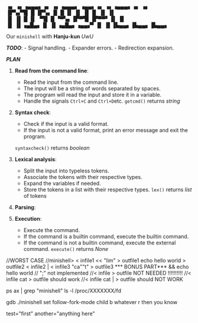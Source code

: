 ▗▖  ▗▖▗▄▄▄▖▗▖  ▗▖▗▄▄▄▖ ▗▄▄▖▗▖ ▗▖▗▄▄▄▖▗▖   ▗▖   
▐▛▚▞▜▌  █  ▐▛▚▖▐▌  █  ▐▌   ▐▌ ▐▌▐▌   ▐▌   ▐▌   
▐▌  ▐▌  █  ▐▌ ▝▜▌  █   ▝▀▚▖▐▛▀▜▌▐▛▀▀▘▐▌   ▐▌   
▐▌  ▐▌▗▄█▄▖▐▌  ▐▌▗▄█▄▖▗▄▄▞▘▐▌ ▐▌▐▙▄▄▖▐▙▄▄▖▐▙▄▄▖
                                               
Our `minishell` with **Hanju-kun** *UwU*

***TODO***:
    - Signal handling.
    - Expander errors.
    - Redirection expansion.

***PLAN***

1. **Read from the command line**:
    - Read the input from the command line.
    - The input will be a string of words separated by spaces.
    - The program will read the input and store it in a variable.
    - Handle the signals `Ctrl+C` and `Ctrl+D`etc.
    `getcmd()`
    returns *string*

2. **Syntax check**:
    - Check if the input is a valid format.
    - If the input is not a valid format, print an error message and exit the program.
    <!--- If the input is builtin, put builtin in the builtin list.-->
    `syntaxcheck()` 
    returns *boolean*

3. **Lexical analysis**:
    - Split the input into typeless tokens.
    - Associate the tokens with their respective types.
    - Expand the variables if needed.
    - Store the tokens in a list with their respective types.
    `lex()`
    returns *list* of tokens

4. **Parsing**:
    
5. **Execution**:
    - Execute the command.
    - If the command is a builtin command, execute the builtin command.
    - If the command is not a builtin command, execute the external command.
    `execute()`
    returns *None*

//WORST CASE
//minishell> < infile1 << "lim" > outfile1 echo hello world > outfile2 < infile2 | < infile3 "ca""t" > outfile3 *** BONUS PART***  && echo hello world
// ";" not implemented
//< infile > outfile NOT NEEDED !!!!!!!!!!
//< infile cat > outfile should work
//< infile cat | > outfile should NOT WORK

ps ax | grep "minishell"
ls -l /proc/XXXXXXX/fd

gdb ./minishell
set follow-fork-mode child
b whatever
r
then you know

test="first"
another="anything here"
<!--[echo] [-n] ['$word'N$test"something] [else"] [$another] [|] [cat] // input line-->
<!--[echo] [-n] [$wordN$test"something] [else"] [$another] [|] [cat] // open single quote-->
<!--[echo] [-n] [$wordNfirst"something] [else"] [$another] [|] [cat] // expand variable-->
<!--[echo] [-n] [$wordNfirstsomething else] [$another] [|] [cat] // open double quote-->
<!--[echo] [-n] [$wordNfirstsomething] [else] [$another] [|] [cat] // split by space-->
<!--[echo] [-n] [$wordNfirstsomething] [else] [anything here] [|] [cat] // expand variable-->
<!--[echo] [-n] [$wordNfirstsomething] [else] [anything] [here] [|] [cat] // split by space-->
